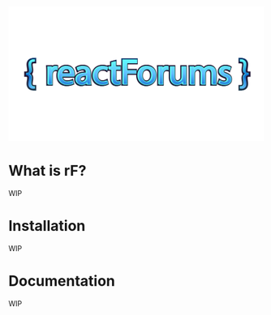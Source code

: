 <img styles="text-align:center" src="./logos/logo.png" alt="{ reactForums }" />

# What is rF?
WIP

# Installation
WIP

# Documentation
WIP